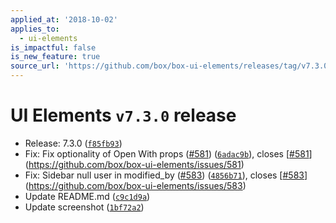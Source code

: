 ```yaml
---
applied_at: '2018-10-02'
applies_to:
  - ui-elements
is_impactful: false
is_new_feature: true
source_url: 'https://github.com/box/box-ui-elements/releases/tag/v7.3.0'
---
```


# UI Elements `v7.3.0` release


* Release: 7.3.0 ([`f85fb93`](https://github.com/box/box-ui-elements/commit[`f85fb93`](https://github.com/box/box-ui-elements/commit/f85fb93)))
* Fix: Fix optionality of Open With props ([#581](https://github.com/box/box-ui-elements/pull/581)) ([`6adac9b`](https://github.com/box/box-ui-elements/commit[`6adac9b`](https://github.com/box/box-ui-elements/commit/6adac9b))), closes [[#581](https://github.com/box/box-ui-elements/pull/581)](https://github.com/box/box-ui-elements/issues/581)
* Fix: Sidebar null user in modified_by ([#583](https://github.com/box/box-ui-elements/pull/583)) ([`4856b71`](https://github.com/box/box-ui-elements/commit[`4856b71`](https://github.com/box/box-ui-elements/commit/4856b71))), closes [[#583](https://github.com/box/box-ui-elements/pull/583)](https://github.com/box/box-ui-elements/issues/583)
* Update README.md ([`c9c1d9a`](https://github.com/box/box-ui-elements/commit[`c9c1d9a`](https://github.com/box/box-ui-elements/commit/c9c1d9a)))
* Update screenshot ([`1bf72a2`](https://github.com/box/box-ui-elements/commit[`1bf72a2`](https://github.com/box/box-ui-elements/commit/1bf72a2)))



